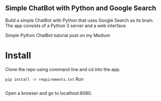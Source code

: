 ## Simple ChatBot with Python and Google Search
Build a simple ChatBot with Python that uses Google Search as its brain. The app consists of a Python 3 server and a web interface.

Simple Python ChatBot tutorial post on my Medium

# Install
Clone the repo using command line and cd into the app.

```pip install -r requirements.txt```
Run

```python server.py
```
Open a browser and go to localhost:8080.